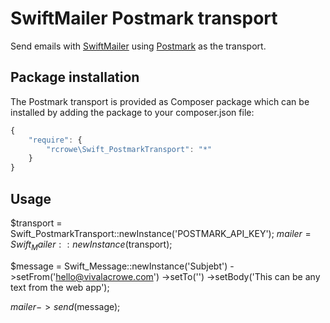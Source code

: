 # SwiftMailer Postmark transport

Send emails with [SwiftMailer](http://) using [Postmark](http://postmarkapp.com) as the transport.

## Package installation

The Postmark transport is provided as Composer package which can be installed by adding the package to your composer.json file:

```javascript
{
    "require": {
        "rcrowe\Swift_PostmarkTransport": "*"
    }
}
```

## Usage

$transport = Swift_PostmarkTransport::newInstance('POSTMARK_API_KEY');
$mailer    = Swift_Mailer::newInstance($transport);

$message = Swift_Message::newInstance('Subjebt')
                ->setFrom('hello@vivalacrowe.com')
                ->setTo('')
                ->setBody('This can be any text from the web app');

$mailer->send($message);